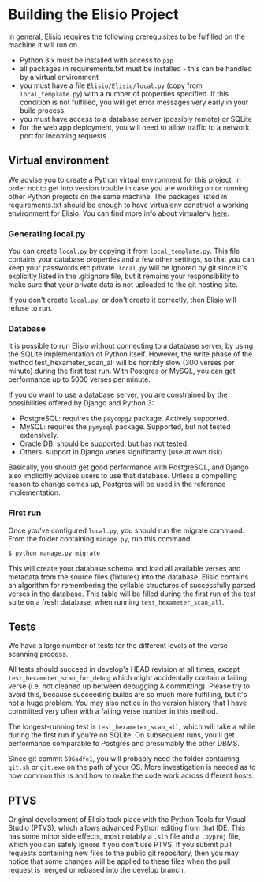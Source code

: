 # Building the Elisio Project

In general, Elisio requires the following prerequisites to be fulfilled on the machine it will run on.

* Python 3.x must be installed with access to `pip`
* all packages in requirements.txt must be installed - this can be handled by a virtual environment
* you must have a file `Elisio/Elisio/local.py` (copy from `local_template.py`) with a number of properties specified. 
If this condition is not fulfilled, you will get error messages very early in your build process.
* you must have access to a database server (possibly remote) or SQLite
* for the web app deployment, you will need to allow traffic to a network port for incoming requests

## Virtual environment

We advise you to create a Python virtual environment for this project,
in order not to get into version trouble in case you are working on or running other Python projects on the same machine.
The packages listed in requirements.txt should be enough to have virtualenv construct a working environment for Elisio.
You can find more info about virtualenv [here](http://docs.python-guide.org/en/latest/dev/virtualenvs/).

### Generating local.py

You can create `local.py` by copying it from `local_template.py`. This file contains your database properties and a few other settings,
so that you can keep your passwords etc private. `local.py` will be ignored by git since it's explicitly listed in the .gitignore file,
but it remains your responsibility to make sure that your private data is not uploaded to the git hosting site.

If you don't create `local.py`, or don't create it correctly, then Elisio will refuse to run.

### Database

It is possible to run Elisio without connecting to a database server, by using the SQLite implementation of Python itself.
However, the write phase of the method test_hexameter_scan_all will be horribly slow (300 verses per minute) during the first test run.
With Postgres or MySQL, you can get performance up to 5000 verses per minute.

If you do want to use a database server, you are constrained by the possibilities offered by Django and Python 3:
* PostgreSQL: requires the `psycopg2` package. Actively supported.
* MySQL: requires the `pymysql` package. Supported, but not tested extensively.
* Oracle DB: should be supported, but has not tested.
* Others: support in Django varies significantly (use at own risk)

Basically, you should get good performance with PostgreSQL, and Django also implicitly advises users to use that database.
Unless a compelling reason to change comes up, Postgres will be used in the reference implementation.

### First run

Once you've configured `local.py`, you should run the migrate command. From the folder containing `manage.py`, run this command:

```bash
$ python manage.py migrate
```

This will create your database schema and load all available verses and metadata from the source files (fixtures) into the database.
Elisio contains an algorithm for remembering the syllable structures of successfully parsed verses in the database.
This table will be filled during the first run of the test suite on a fresh database, when running `test_hexameter_scan_all`.

## Tests

We have a large number of tests for the different levels of the verse scanning process.

All tests should succeed in develop's HEAD revision at all times, except `test_hexameter_scan_for_debug`
which might accidentally contain a failing verse (i.e. not cleaned up between debugging & committing).
Please try to avoid this, because succeeding builds are so much more fulfilling, but it's not a huge problem.
You may also notice in the version history that I have committed very often with a failing verse number in this method.

The longest-running test is `test_hexameter_scan_all`, which will take a while during the first run if you're on SQLite.
On subsequent runs, you'll get performance comparable to Postgres and presumably the other DBMS.

Since git commit `596adfe1`, you will probably need the folder containing `git.sh` or `git.exe` on the path of your OS.
More investigation is needed as to how common this is and how to make the code work across different hosts.

## PTVS

Original development of Elisio took place with the Python Tools for Visual Studio (PTVS), which allows advanced Python editing from that IDE.
This has some minor side effects, most notably a `.sln` file and a `.pyproj` file, which you can safely ignore if you don't use PTVS.
If you submit pull requests containing new files to the public git repository, then you may notice that some changes will be applied to these
files when the pull request is merged or rebased into the develop branch.
